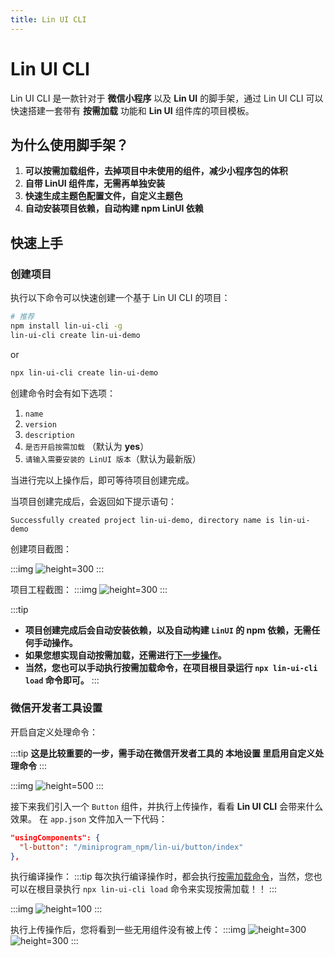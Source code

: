```yaml
---
title: Lin UI CLI
---
```


# <H2Icon /> Lin UI CLI
Lin UI CLI 是一款针对于 **微信小程序** 以及 **Lin UI** 的脚手架，通过 Lin UI CLI 可以快速搭建一套带有 **按需加载** 功能和 **Lin UI** 组件库的项目模板。

<!-- ## 特性

- 提供 `create` 命令，您可以通过此命令快速搭建一套项目模板
- 提供 `load` 命令，此命令可以实现 Lin UI  **按需加载** 功能 -->

## 为什么使用脚手架？

1. **可以按需加载组件，去掉项目中未使用的组件，减少小程序包的体积**
2. **自带 LinUI 组件库，无需再单独安装**  
3. **快速生成主题色配置文件，自定义主题色**
4. **自动安装项目依赖，自动构建 npm LinUI 依赖**
<!-- - 快速生成主题色配置文件 -->

## 快速上手

### 创建项目
执行以下命令可以快速创建一个基于 Lin UI CLI 的项目：

```bash
# 推荐
npm install lin-ui-cli -g
lin-ui-cli create lin-ui-demo
```
or
```bash
npx lin-ui-cli create lin-ui-demo
```

创建命令时会有如下选项：

1. `name` 
2. `version`
3. `description`
4. `是否开启按需加载` （默认为 **yes**）
5. `请输入需要安装的 LinUI 版本`（默认为最新版）

当进行完以上操作后，即可等待项目创建完成。

当项目创建完成后，会返回如下提示语句：

```
Successfully created project lin-ui-demo, directory name is lin-ui-demo
```

创建项目截图：

:::img
![height=300](https://cdn.talelin.com/20201222080936.png)
:::

项目工程截图：
:::img
![height=300](https://cdn.talelin.com/20201222081114.png)
:::

:::tip
- **项目创建完成后会自动安装依赖，以及自动构建 `LinUI` 的 npm 依赖，无需任何手动操作。**  
- **如果您想实现自动按需加载，还需进行[下一步操作](/cli/#微信开发者工具设置 )。**  
- **当然，您也可以手动执行按需加载命令，在项目根目录运行 `npx lin-ui-cli load` 命令即可。**
:::

### 微信开发者工具设置

开启自定义处理命令：

:::tip
**这是比较重要的一步，需手动在微信开发者工具的 本地设置 里启用自定义处理命令**
:::

:::img
![height=500](https://cdn.talelin.com/20201219155259.png)
:::

接下来我们引入一个 `Button` 组件，并执行上传操作，看看 **Lin UI CLI** 会带来什么效果。
在 `app.json` 文件加入一下代码：
```json
"usingComponents": {
  "l-button": "/miniprogram_npm/lin-ui/button/index"
},
```

执行编译操作：
:::tip
每次执行编译操作时，都会执行[按需加载命令](/cli/introduce.html#load-命令介绍)，当然，您也可以在根目录执行 `npx lin-ui-cli load` 命令来实现按需加载！！
:::

:::img
![height=100](https://cdn.talelin.com/20201219155508.png)
:::

执行上传操作后，您将看到一些无用组件没有被上传：
:::img
![height=300](https://cdn.talelin.com/20201218094303.png)
![height=300](https://cdn.talelin.com/20201218094610.png)
:::

<RightMenu /> 
